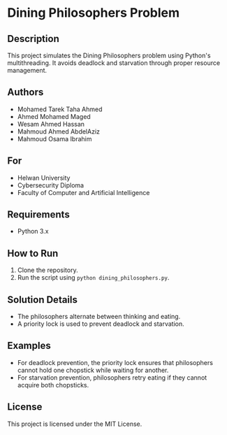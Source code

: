 # Dining Philosophers Problem

## Description
This project simulates the Dining Philosophers problem using Python's multithreading. It avoids deadlock and starvation through proper resource management.

## Authors
- Mohamed Tarek Taha Ahmed
- Ahmed Mohamed Maged
- Wesam Ahmed Hassan
- Mahmoud Ahmed AbdelAziz
- Mahmoud Osama Ibrahim

## For
- Helwan University
- Cybersecurity Diploma
- Faculty of Computer and Artificial Intelligence

## Requirements
- Python 3.x

## How to Run
1. Clone the repository.
2. Run the script using `python dining_philosophers.py`.

## Solution Details
- The philosophers alternate between thinking and eating.
- A priority lock is used to prevent deadlock and starvation.

## Examples
- For deadlock prevention, the priority lock ensures that philosophers cannot hold one chopstick while waiting for another.
- For starvation prevention, philosophers retry eating if they cannot acquire both chopsticks.

## License
This project is licensed under the MIT License.

